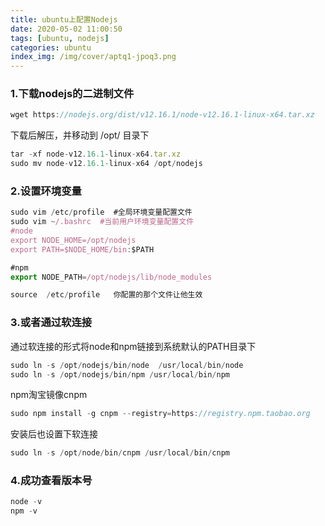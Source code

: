 ```yaml
---
title: ubuntu上配置Nodejs
date: 2020-05-02 11:00:50
tags: [ubuntu, nodejs]
categories: ubuntu
index_img: /img/cover/aptq1-jpoq3.png
---
```


### 1.下载nodejs的二进制文件
```js
wget https://nodejs.org/dist/v12.16.1/node-v12.16.1-linux-x64.tar.xz
```
下载后解压，并移动到 /opt/ 目录下
```js
tar -xf node-v12.16.1-linux-x64.tar.xz
sudo mv node-v12.16.1-linux-x64 /opt/nodejs
```

### 2.设置环境变量
```js
sudo vim /etc/profile  #全局环境变量配置文件
sudo vim ~/.bashrc  #当前用户环境变量配置文件
#node
export NODE_HOME=/opt/nodejs
export PATH=$NODE_HOME/bin:$PATH

#npm
export NODE_PATH=/opt/nodejs/lib/node_modules

source  /etc/profile   你配置的那个文件让他生效
```

### 3.或者通过软连接
通过软连接的形式将node和npm链接到系统默认的PATH目录下
```js
sudo ln -s /opt/nodejs/bin/node  /usr/local/bin/node
sudo ln -s /opt/nodejs/bin/npm /usr/local/bin/npm
```
npm淘宝镜像cnpm
```js
sudo npm install -g cnpm --registry=https://registry.npm.taobao.org
```
安装后也设置下软连接
```js
sudo ln -s /opt/node/bin/cnpm /usr/local/bin/cnpm
```

### 4.成功查看版本号
```js
node -v
npm -v
```
